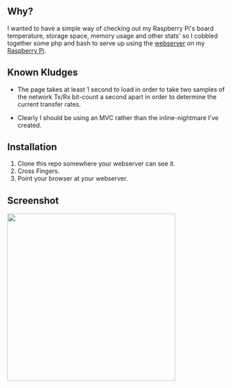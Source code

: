 Why?
---
I wanted to have a simple way of checking out my Raspberry Pi's board temperature, storage space, memory usage and other stats' so I cobbled together some php and bash to serve up using the [webserver](https://www.lighttpd.net/) on my [Raspberry Pi](https://www.raspberrypi.org/). 

Known Kludges
-------------
* The page takes at least 1 second to load in order to take two samples of the network Tx/Rx bit-count a second apart in order to determine the current transfer rates.

* Clearly I should be using an MVC rather than the inline-nightmare I've created.

Installation
------------
1. Clone this repo somewhere your webserver can see it.
2. Cross Fingers. 
3. Point your browser at your webserver.

 
Screenshot
----------
<img src="https://raw.githubusercontent.com/ColinWaddell/RPi-Board-Info/screenshots/img/screenshot.png?loadnew=true" align="left" width="384" >

